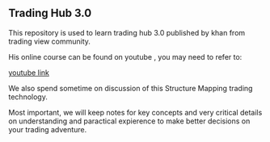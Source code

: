 ## Trading Hub 3.0 


This repository is used to learn trading hub 3.0 published by khan from trading view community.

His online course can be found on youtube , you may need to refer to:

[youtube link](https://www.youtube.com/watch?v=-ibI6D-5ZWQ&list=PLZ4o6EHN-FUtzgNrhNppd7RGdPs1tkoPm)

We also spend sometime on discussion of this Structure Mapping trading technology.

Most important, we will keep notes for key concepts and very critical details on understanding and 
paractical expierence to make better decisions on your trading adventure.
